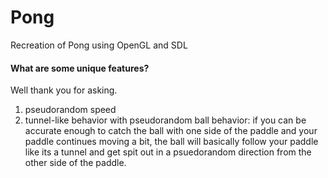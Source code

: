 # **Pong**
Recreation of Pong using OpenGL and SDL

#### What are some unique features?

Well thank you for asking. 

1. pseudorandom speed
2. tunnel-like behavior with pseudorandom ball behavior: if you can be accurate enough to catch the ball with one side of the paddle and your paddle continues moving a bit, the ball will basically follow your paddle like its a tunnel and get spit out in a psuedorandom direction from the other side of the paddle. 